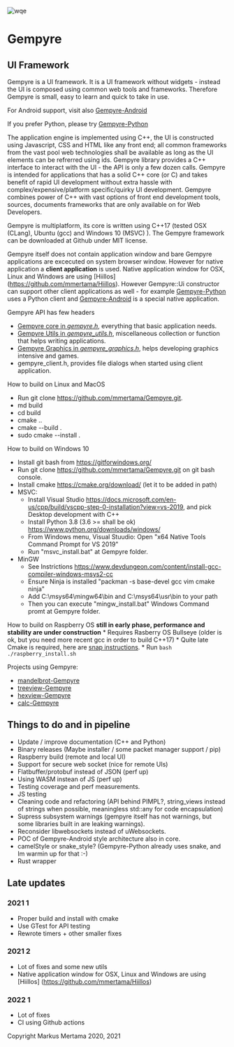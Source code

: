 ![wqe](https://avatars1.githubusercontent.com/u/7837709?s=400&amp;v=4)

Gempyre
=====
UI Framework
-------------

Gempyre is a UI framework. It is a UI framework without widgets - instead  the UI is composed using common web tools and frameworks.  Therefore Gempyre is small, easy to learn and quick to take in use.

For Android support, visit also [Gempyre-Android](https://github.com/mmertama/Gempyre-Android)

If you prefer Python, please try [Gempyre-Python](https://github.com/mmertama/Gempyre-Python) 

The application engine is implemented using C++, the UI is constructed using  Javascript, CSS and HTML like any front end; all common frameworks from the vast pool web technologies shall be available as long as the UI elements can be refrerred using ids. Gempyre library provides a  C++ interface to interact with the UI - the API is only a few dozen calls. Gempyre is intended for applications that has a solid C++ core (or C) and takes benefit of rapid UI development without extra hassle with complex/expensive/platform specific/quirky UI development. Gempyre combines power of C++ with vast options of front end development tools, sources, documents frameworks that are only available on for Web Developers.

Gempyre is multiplatform, its core is written using C++17  (tested OSX (CLang), Ubuntu (gcc) and Windows 10 (MSVC) ). The Gempyre framework can be downloaded at Github under MIT license.

Gempyre itself does not contain application window and bare Gempyre applications are excecuted on system browser window. However for native application a __client application__ is used. Native application window for OSX, Linux and Windows are using [Hiillos] (https://github.com/mmertama/Hiillos). However Gempyre::Ui constructor can support other client applications as well - for example [Gempyre-Python](https://github.com/mmertama/Gempyre-Python) uses a Python client and [Gempyre-Android](https://github.com/mmertama/Gempyre-Android) is a special native application. 


Gempyre API has few headers

* [Gempyre core in _gempyre.h_](gempyre.md), everything that basic application needs.
* [Gempyre Utils in _gempyre_utils.h_](gempyre_utils.md), miscellaneous collection or function that helps writing applications.
* [Gempyre Graphics in _gempyre_graphics.h_](gempyre_graphics.md),  helps developing graphics intensive and games.
* gempyre_client.h, provides file dialogs when started using client application. 

How to build on Linux and MacOS
* Run git clone https://github.com/mmertama/Gempyre.git.
* md build
* cd build
* cmake ..
* cmake --build .
* sudo cmake --install .

How to build on Windows 10
* Install git bash from https://gitforwindows.org/
* Run git clone https://github.com/mmertama/Gempyre.git on git bash console.
* Install cmake https://cmake.org/download/ (let it to be added in path)
* MSVC:
    * Install Visual Studio https://docs.microsoft.com/en-us/cpp/build/vscpp-step-0-installation?view=vs-2019, and pick Desktop development with C++
    * Install Python 3.8 (3.6 >= shall be ok) https://www.python.org/downloads/windows/
    * From Windows menu, Visual Stuudio: Open "x64 Native Tools Command Prompt for VS 2019"
    * Run "msvc_install.bat" at Gempyre folder.
* MinGW
    * See Instrictions https://www.devdungeon.com/content/install-gcc-compiler-windows-msys2-cc
    * Ensure Ninja is installed "packman -s base-devel gcc vim cmake ninja"
    * Add C:\msys64\mingw64\bin and C:\msys64\usr\bin to your path
    * Then you can execute "mingw_install.bat" Windows Command promt at Gempyre folder.
 
How to build on Raspberry OS
    __still in early phase, performance and stability are under construction__
    *  Requires Rasberry OS Bullseye (older is ok, but you need more recent gcc in order to build C++17)
    * Quite late Cmake is required, here are [snap instructions](https://snapcraft.io/install/cmake/raspbian#install).
    * Run
        ```bash
        ./raspberry_install.sh
        ```


 Projects using Gempyre:
 * [mandelbrot-Gempyre](https://github.com/mmertama/mandelbrot-Gempyre)
 * [treeview-Gempyre](https://github.com/mmertama/treeview-Gempyre)
 * [hexview-Gempyre](https://github.com/mmertama/hexview-Gempyre)
 * [calc-Gempyre](https://github.com/mmertama/calc-Gempyre)
 
 
 Things to do and in pipeline
---------------------
* Update / improve documentation (C++ and Python)  
* Binary releases (Maybe installer / some packet manager support / pip)
* Raspberry build (remote and local UI)
* Support for secure web socket (nice for remote UIs)
* Flatbuffer/protobuf instead of JSON (perf up)
* Using WASM instean of JS (perf up)
* Testing coverage and perf measurements.
* JS testing  
* Cleaning code and refactoring (API behind PIMPL?, string_views instead of strings when possible, meaningless std::any for code encapsulation)
* Supress subsystem warnings (gempyre itself has not warnings, but some libraries built in are leaking warnings).
* Reconsider libwebsockets instead of uWebsockets.
* POC of Gempyre-Android style architecture also in core.
* camelStyle or snake_style? (Gempyre-Python already uses snake, and Im warmin up for that :-)
* Rust wrapper


Late updates
----------------
### 2021 1
* Proper build and install with cmake
* Use GTest for API testing
* Rewrote timers + other smaller fixes
### 2021 2
* Lot of fixes and some new utils
* Native application window for OSX, Linux and Windows are using [Hiillos] (https://github.com/mmertama/Hiillos)                        
### 2022 1
* Lot of fixes
* CI using Github actions 

Copyright
Markus Mertama 2020, 2021

